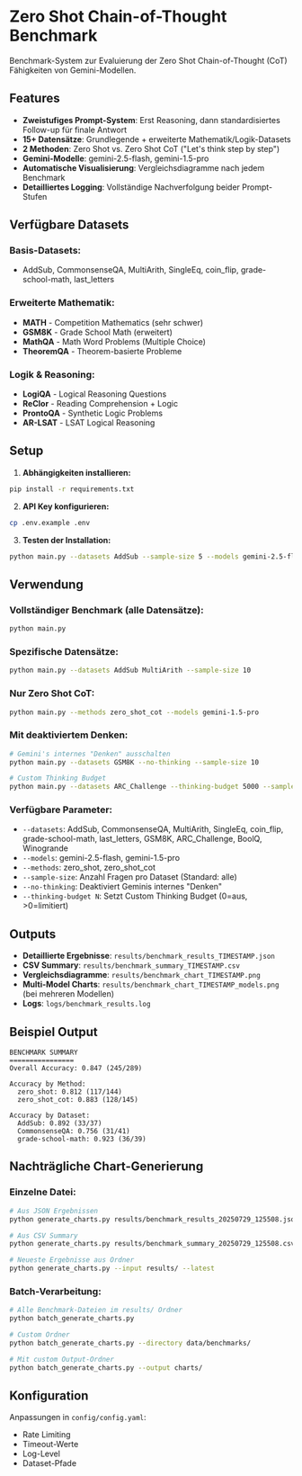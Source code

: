 # Zero Shot Chain-of-Thought Benchmark

Benchmark-System zur Evaluierung der Zero Shot Chain-of-Thought (CoT) Fähigkeiten von Gemini-Modellen.

## Features

- **Zweistufiges Prompt-System**: Erst Reasoning, dann standardisiertes Follow-up für finale Antwort
- **15+ Datensätze**: Grundlegende + erweiterte Mathematik/Logik-Datasets
- **2 Methoden**: Zero Shot vs. Zero Shot CoT ("Let's think step by step")
- **Gemini-Modelle**: gemini-2.5-flash, gemini-1.5-pro
- **Automatische Visualisierung**: Vergleichsdiagramme nach jedem Benchmark
- **Detailliertes Logging**: Vollständige Nachverfolgung beider Prompt-Stufen

## Verfügbare Datasets

### **Basis-Datasets:**
- AddSub, CommonsenseQA, MultiArith, SingleEq, coin_flip, grade-school-math, last_letters

### **Erweiterte Mathematik:**
- **MATH** - Competition Mathematics (sehr schwer)  
- **GSM8K** - Grade School Math (erweitert)
- **MathQA** - Math Word Problems (Multiple Choice)
- **TheoremQA** - Theorem-basierte Probleme

### **Logik & Reasoning:**
- **LogiQA** - Logical Reasoning Questions
- **ReClor** - Reading Comprehension + Logic
- **ProntoQA** - Synthetic Logic Problems  
- **AR-LSAT** - LSAT Logical Reasoning

## Setup

1. **Abhängigkeiten installieren:**
```bash
pip install -r requirements.txt
```

2. **API Key konfigurieren:**
```bash
cp .env.example .env
```

3. **Testen der Installation:**
```bash
python main.py --datasets AddSub --sample-size 5 --models gemini-2.5-flash --methods zero_shot
```

## Verwendung

### Vollständiger Benchmark (alle Datensätze):
```bash
python main.py
```

### Spezifische Datensätze:
```bash
python main.py --datasets AddSub MultiArith --sample-size 10
```

### Nur Zero Shot CoT:
```bash
python main.py --methods zero_shot_cot --models gemini-1.5-pro
```

### Mit deaktiviertem Denken:
```bash
# Gemini's internes "Denken" ausschalten
python main.py --datasets GSM8K --no-thinking --sample-size 10

# Custom Thinking Budget
python main.py --datasets ARC_Challenge --thinking-budget 5000 --sample-size 10
```

### Verfügbare Parameter:
- `--datasets`: AddSub, CommonsenseQA, MultiArith, SingleEq, coin_flip, grade-school-math, last_letters, GSM8K, ARC_Challenge, BoolQ, Winogrande
- `--models`: gemini-2.5-flash, gemini-1.5-pro  
- `--methods`: zero_shot, zero_shot_cot
- `--sample-size`: Anzahl Fragen pro Dataset (Standard: alle)
- `--no-thinking`: Deaktiviert Geminis internes "Denken" 
- `--thinking-budget N`: Setzt Custom Thinking Budget (0=aus, >0=limitiert)

## Outputs

- **Detaillierte Ergebnisse**: `results/benchmark_results_TIMESTAMP.json`
- **CSV Summary**: `results/benchmark_summary_TIMESTAMP.csv`  
- **Vergleichsdiagramme**: `results/benchmark_chart_TIMESTAMP.png`
- **Multi-Model Charts**: `results/benchmark_chart_TIMESTAMP_models.png` (bei mehreren Modellen)
- **Logs**: `logs/benchmark_results.log`

## Beispiel Output

```
BENCHMARK SUMMARY
================
Overall Accuracy: 0.847 (245/289)

Accuracy by Method:
  zero_shot: 0.812 (117/144)
  zero_shot_cot: 0.883 (128/145)

Accuracy by Dataset:
  AddSub: 0.892 (33/37)
  CommonsenseQA: 0.756 (31/41)
  grade-school-math: 0.923 (36/39)
```

## Nachträgliche Chart-Generierung

### Einzelne Datei:
```bash
# Aus JSON Ergebnissen
python generate_charts.py results/benchmark_results_20250729_125508.json

# Aus CSV Summary
python generate_charts.py results/benchmark_summary_20250729_125508.csv

# Neueste Ergebnisse aus Ordner
python generate_charts.py --input results/ --latest
```

### Batch-Verarbeitung:
```bash
# Alle Benchmark-Dateien im results/ Ordner
python batch_generate_charts.py

# Custom Ordner
python batch_generate_charts.py --directory data/benchmarks/

# Mit custom Output-Ordner
python batch_generate_charts.py --output charts/
```

## Konfiguration

Anpassungen in `config/config.yaml`:
- Rate Limiting
- Timeout-Werte  
- Log-Level
- Dataset-Pfade